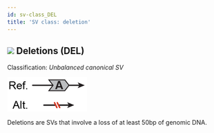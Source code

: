 ```yaml
---
id: sv-class_DEL
title: 'SV class: deletion'
---
```


## ![](https://placehold.it/15/D43925/000000?text=+) Deletions (DEL)

Classification: _Unbalanced canonical SV_

![Deletion (DEL)](gnomAD_browser.SV_schematics_DEL.png)

Deletions are SVs that involve a loss of at least 50bp of genomic DNA.
